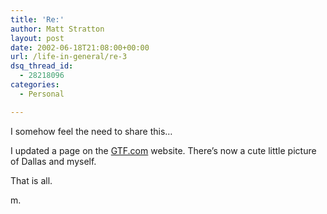 ```yaml
---
title: 'Re:'
author: Matt Stratton
layout: post
date: 2002-06-18T21:08:00+00:00
url: /life-in-general/re-3
dsq_thread_id:
  - 28218096
categories:
  - Personal

---
```

I somehow feel the need to share this&#8230;

I updated a page on the [GTF.com][1] website. There&#8217;s now a cute little picture of Dallas and myself.

That is all.

m.

 [1]: http://www.gravytrainfilms.com